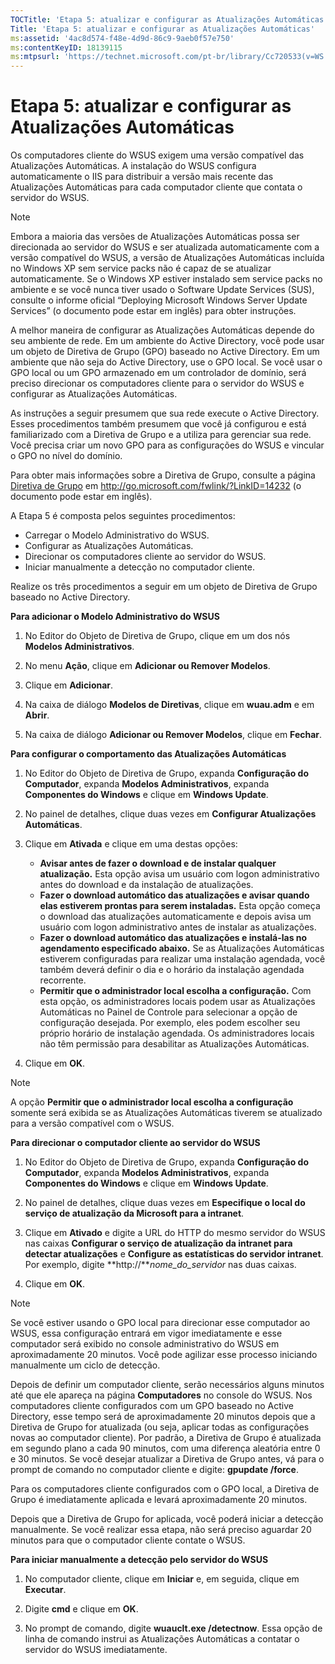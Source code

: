 ```yaml
---
TOCTitle: 'Etapa 5: atualizar e configurar as Atualizações Automáticas'
Title: 'Etapa 5: atualizar e configurar as Atualizações Automáticas'
ms:assetid: '4ac8d574-f48e-4d9d-86c9-9aeb0f57e750'
ms:contentKeyID: 18139115
ms:mtpsurl: 'https://technet.microsoft.com/pt-br/library/Cc720533(v=WS.10)'
---
```


Etapa 5: atualizar e configurar as Atualizações Automáticas
===========================================================

Os computadores cliente do WSUS exigem uma versão compatível das Atualizações Automáticas. A instalação do WSUS configura automaticamente o IIS para distribuir a versão mais recente das Atualizações Automáticas para cada computador cliente que contata o servidor do WSUS.

> [!NOTE]  
> Embora a maioria das versões de Atualizações Automáticas possa ser direcionada ao servidor do WSUS e ser atualizada automaticamente com a versão compatível do WSUS, a versão de Atualizações Automáticas incluída no Windows XP sem service packs não é capaz de se atualizar automaticamente. Se o Windows XP estiver instalado sem service packs no ambiente e se você nunca tiver usado o Software Update Services (SUS), consulte o informe oficial “Deploying Microsoft Windows Server Update Services” (o documento pode estar em inglês) para obter instruções. 

A melhor maneira de configurar as Atualizações Automáticas depende do seu ambiente de rede. Em um ambiente do Active Directory, você pode usar um objeto de Diretiva de Grupo (GPO) baseado no Active Directory. Em um ambiente que não seja do Active Directory, use o GPO local. Se você usar o GPO local ou um GPO armazenado em um controlador de domínio, será preciso direcionar os computadores cliente para o servidor do WSUS e configurar as Atualizações Automáticas.

As instruções a seguir presumem que sua rede execute o Active Directory. Esses procedimentos também presumem que você já configurou e está familiarizado com a Diretiva de Grupo e a utiliza para gerenciar sua rede. Você precisa criar um novo GPO para as configurações do WSUS e vincular o GPO no nível do domínio.

Para obter mais informações sobre a Diretiva de Grupo, consulte a página [Diretiva de Grupo](http://go.microsoft.com/fwlink/?linkid=47375) em http://go.microsoft.com/fwlink/?LinkID=14232 (o documento pode estar em inglês).

A Etapa 5 é composta pelos seguintes procedimentos:

-   Carregar o Modelo Administrativo do WSUS.
-   Configurar as Atualizações Automáticas.
-   Direcionar os computadores cliente ao servidor do WSUS.
-   Iniciar manualmente a detecção no computador cliente.

Realize os três procedimentos a seguir em um objeto de Diretiva de Grupo baseado no Active Directory.

**Para adicionar o Modelo Administrativo do WSUS**
1.  No Editor do Objeto de Diretiva de Grupo, clique em um dos nós **Modelos Administrativos**.

2.  No menu **Ação**, clique em **Adicionar ou Remover Modelos**.

3.  Clique em **Adicionar**.

4.  Na caixa de diálogo **Modelos de Diretivas**, clique em **wuau.adm** e em **Abrir**.

5.  Na caixa de diálogo **Adicionar ou Remover Modelos**, clique em **Fechar**.

**Para configurar o comportamento das Atualizações Automáticas**
1.  No Editor do Objeto de Diretiva de Grupo, expanda **Configuração do Computador**, expanda **Modelos Administrativos**, expanda **Componentes do Windows** e clique em **Windows Update**.

2.  No painel de detalhes, clique duas vezes em **Configurar Atualizações Automáticas**.

3.  Clique em **Ativada** e clique em uma destas opções:

    -   **Avisar antes de fazer o download e de instalar qualquer atualização.** Esta opção avisa um usuário com logon administrativo antes do download e da instalação de atualizações.
    -   **Fazer o download automático das atualizações e avisar quando elas estiverem prontas para serem instaladas.** Esta opção começa o download das atualizações automaticamente e depois avisa um usuário com logon administrativo antes de instalar as atualizações.
    -   **Fazer o download automático das atualizações e instalá-las no agendamento especificado abaixo.** Se as Atualizações Automáticas estiverem configuradas para realizar uma instalação agendada, você também deverá definir o dia e o horário da instalação agendada recorrente.
    -   **Permitir que o administrador local escolha a configuração.** Com esta opção, os administradores locais podem usar as Atualizações Automáticas no Painel de Controle para selecionar a opção de configuração desejada. Por exemplo, eles podem escolher seu próprio horário de instalação agendada. Os administradores locais não têm permissão para desabilitar as Atualizações Automáticas.

4.  Clique em **OK**.

> [!NOTE]  
> A opção **Permitir que o administrador local escolha a configuração** somente será exibida se as Atualizações Automáticas tiverem se atualizado para a versão compatível com o WSUS. 

**Para direcionar o computador cliente ao servidor do WSUS**
1.  No Editor do Objeto de Diretiva de Grupo, expanda **Configuração do Computador**, expanda **Modelos Administrativos**, expanda **Componentes do Windows** e clique em **Windows Update**.

2.  No painel de detalhes, clique duas vezes em **Especifique o local do serviço de atualização da Microsoft para a intranet**.

3.  Clique em **Ativado** e digite a URL do HTTP do mesmo servidor do WSUS nas caixas **Configurar o serviço de atualização da intranet para detectar atualizações** e **Configure as estatísticas do servidor intranet**. Por exemplo, digite **http://***nome\_do\_servidor* nas duas caixas.

4.  Clique em **OK**.

> [!NOTE]  
> Se você estiver usando o GPO local para direcionar esse computador ao WSUS, essa configuração entrará em vigor imediatamente e esse computador será exibido no console administrativo do WSUS em aproximadamente 20 minutos. Você pode agilizar esse processo iniciando manualmente um ciclo de detecção. 

Depois de definir um computador cliente, serão necessários alguns minutos até que ele apareça na página **Computadores** no console do WSUS. Nos computadores cliente configurados com um GPO baseado no Active Directory, esse tempo será de aproximadamente 20 minutos depois que a Diretiva de Grupo for atualizada (ou seja, aplicar todas as configurações novas ao computador cliente). Por padrão, a Diretiva de Grupo é atualizada em segundo plano a cada 90 minutos, com uma diferença aleatória entre 0 e 30 minutos. Se você desejar atualizar a Diretiva de Grupo antes, vá para o prompt de comando no computador cliente e digite: **gpupdate /force**.

Para os computadores cliente configurados com o GPO local, a Diretiva de Grupo é imediatamente aplicada e levará aproximadamente 20 minutos.

Depois que a Diretiva de Grupo for aplicada, você poderá iniciar a detecção manualmente. Se você realizar essa etapa, não será preciso aguardar 20 minutos para que o computador cliente contate o WSUS.

**Para iniciar manualmente a detecção pelo servidor do WSUS**
1.  No computador cliente, clique em **Iniciar** e, em seguida, clique em **Executar**.

2.  Digite **cmd** e clique em **OK**.

3.  No prompt de comando, digite **wuauclt.exe /detectnow**. Essa opção de linha de comando instrui as Atualizações Automáticas a contatar o servidor do WSUS imediatamente.
